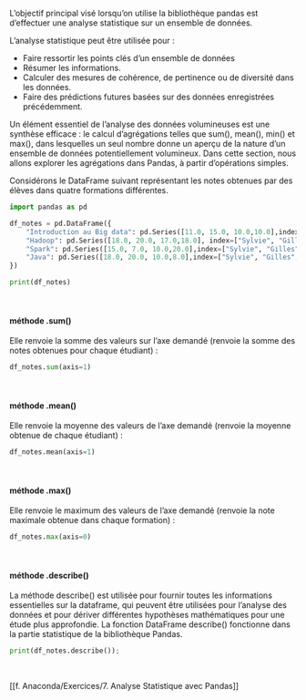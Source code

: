 
L’objectif principal visé lorsqu’on utilise la bibliothèque pandas est d’effectuer une analyse statistique sur un ensemble de données.

L’analyse statistique peut être utilisée pour :
- Faire ressortir les points clés d’un ensemble de données
- Résumer les informations.
- Calculer des mesures de cohérence, de pertinence ou de diversité dans les données.
- Faire des prédictions futures basées sur des données enregistrées précédemment.

Un élément essentiel de l’analyse des données volumineuses est une synthèse efficace : le calcul d’agrégations telles que sum(), mean(), min() et max(), dans lesquelles un seul nombre donne un aperçu de la nature d’un ensemble de données potentiellement volumineux. Dans cette section, nous allons explorer les agrégations dans Pandas, à partir d’opérations simples.

Considérons le DataFrame suivant représentant les notes obtenues par des élèves dans quatre
formations différentes.

```python
import pandas as pd

df_notes = pd.DataFrame({
	"Introduction au Big data": pd.Series([11.0, 15.0, 10.0,10.0],index=["Sylvie", "Gilles", "Sylvain", "Thomas"]),
	"Hadoop": pd.Series([18.0, 20.0, 17.0,18.0], index=["Sylvie", "Gilles", "Sylvain", "Thomas"]),
	"Spark": pd.Series([15.0, 7.0, 10.0,20.0],index=["Sylvie", "Gilles", "Sylvain", "Thomas"]),
	"Java": pd.Series([18.0, 20.0, 10.0,8.0],index=["Sylvie", "Gilles", "Sylvain", "Thomas"]),
})

print(df_notes)
```

<br>

#### méthode .sum()

Elle renvoie la somme des valeurs sur l’axe demandé (renvoie la somme des notes obtenues pour chaque étudiant) :

```python
df_notes.sum(axis=1)
```

<br>

#### méthode .mean()

Elle renvoie la moyenne des valeurs de l’axe demandé (renvoie la moyenne obtenue de chaque étudiant) :

```python
df_notes.mean(axis=1)
```

<br>

#### méthode .max()

Elle renvoie le maximum des valeurs de l’axe demandé (renvoie la note maximale obtenue dans chaque formation) :

```python
df_notes.max(axis=0)
```

<br>

#### méthode .describe()

La méthode describe() est utilisée pour fournir toutes les informations essentielles sur la dataframe, qui peuvent être utilisées pour l’analyse des données et pour dériver différentes hypothèses mathématiques pour une étude plus approfondie. La fonction DataFrame describe() fonctionne dans la partie statistique de la bibliothèque Pandas.

```python
print(df_notes.describe());
```

<br>

[[f. Anaconda/Exercices/7. Analyse Statistique avec Pandas]]